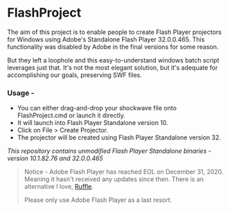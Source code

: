 # FlashProject
The aim of this project is to enable people to create Flash Player projectors for Windows using Adobe's Standalone Flash Player 32.0.0.465.
This functionality was disabled by Adobe in the final versions for some reason.

But they left a loophole and this easy-to-understand windows batch script leverages just that. 
It's not the most elegant solution, but it's adequate for accomplishing our goals, preserving SWF files.

### Usage -
- You can either drag-and-drop your shockwave file onto FlashProject.cmd or launch it directly.
- It will launch into Flash Player Standalone version 10.
- Click on File > Create Projector.
- The projector will be created using Flash Player Standalone version 32.

_This repository contains unmodified Flash Player Standalone binaries - version 10.1.82.76 and 32.0.0.465_

>Notice - Adobe Flash Player has reached EOL on December 31, 2020. Meaning it hasn't received any updates since then.
There is an alternative I love, [Ruffle](https://github.com/ruffle-rs/ruffle).
>
>Please only use Adobe Flash Player as a last resort.
>
